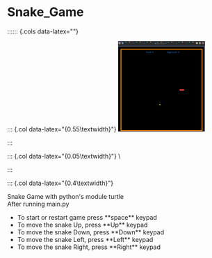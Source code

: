 # Snake_Game
:::::: {.cols data-latex=""}

::: {.col data-latex="{0.55\textwidth}"}
    <img src="Snake_game.png" alt="image not found" width="200px">
    
:::

::: {.col data-latex="{0.05\textwidth}"}
\ 
<!-- column separator -->
:::

::: {.col data-latex="{0.4\textwidth}"}

<p>Snake Game with python's module turtle
<br>After running main.py
</p>
<ul>
    <li>To start or restart game press **space** keypad</li> 
    <li>To move the snake Up, press **Up** keypad</li> 
    <li>To move the snake Down, press **Down** keypad</li> 
    <li>To move the snake Left, press **Left** keypad</li> 
    <li>To move the snake Right, press **Right** keypad</li> 
</ul>


